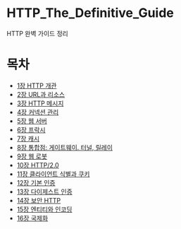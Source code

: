 # HTTP_The_Definitive_Guide
HTTP 완벽 가이드 정리

# 목차
- [1장 HTTP 개관](https://github.com/sonhyoseon/HTTP_The_Definitive_Guide/blob/main/HTTP%20%EC%99%84%EB%B2%BD%20%EA%B0%80%EC%9D%B4%EB%93%9C%201%EB%B6%80%20%5B1%EC%9E%A5%20HTTP%20%EA%B0%9C%EA%B4%80%5D.md
)
- [2장 URL과 리소스](https://github.com/sonhyoseon/HTTP_The_Definitive_Guide/blob/main/HTTP%20%EC%99%84%EB%B2%BD%20%EA%B0%80%EC%9D%B4%EB%93%9C%201%EB%B6%80%20%5B2%EC%9E%A5%20URL%EA%B3%BC%20%EB%A6%AC%EC%86%8C%EC%8A%A4%5D.md)
- [3장 HTTP 메시지](https://github.com/sonhyoseon/HTTP_The_Definitive_Guide/blob/main/HTTP%20%EC%99%84%EB%B2%BD%20%EA%B0%80%EC%9D%B4%EB%93%9C%201%EB%B6%80%20%5B3%EC%9E%A5%20HTTP%20%EB%A9%94%EC%8B%9C%EC%A7%80%5D.md)
- [4장 커넥션 관리](https://github.com/sonhyoseon/HTTP_The_Definitive_Guide/blob/main/HTTP%20%EC%99%84%EB%B2%BD%20%EA%B0%80%EC%9D%B4%EB%93%9C%201%EB%B6%80%20%5B4%EC%9E%A5%20%EC%BB%A4%EB%84%A5%EC%85%98%20%EA%B4%80%EB%A6%AC%5D.md)
- [5장 웹 서버](https://github.com/sonhyoseon/HTTP_The_Definitive_Guide/blob/main/HTTP%20%EC%99%84%EB%B2%BD%20%EA%B0%80%EC%9D%B4%EB%93%9C%201%EB%B6%80%20%5B5%EC%9E%A5%20%EC%9B%B9%20%EC%84%9C%EB%B2%84%5D.md)
- [6장 프락시](https://github.com/sonhyoseon/HTTP_The_Definitive_Guide/blob/main/HTTP%20%EC%99%84%EB%B2%BD%20%EA%B0%80%EC%9D%B4%EB%93%9C%202%EB%B6%80%20%5B6%EC%9E%A5%20%ED%94%84%EB%9D%BD%EC%8B%9C%5D.md)
- [7장 캐시](https://github.com/sonhyoseon/HTTP_The_Definitive_Guide/blob/main/HTTP%20%EC%99%84%EB%B2%BD%20%EA%B0%80%EC%9D%B4%EB%93%9C%202%EB%B6%80%20%5B7%EC%9E%A5%20%EC%BA%90%EC%8B%9C%5D.md)
- [8장 통합점: 게이트웨이. 터널, 릴레이](https://github.com/sonhyoseon/HTTP_The_Definitive_Guide/blob/main/HTTP%20%EC%99%84%EB%B2%BD%20%EA%B0%80%EC%9D%B4%EB%93%9C%202%EB%B6%80%20%5B8%EC%9E%A5%20%ED%86%B5%ED%95%A9%EC%A0%90:%20%EA%B2%8C%EC%9D%B4%ED%8A%B8%EC%9B%A8%EC%9D%B4%2C%20%ED%84%B0%EB%84%90%2C%20%EB%A6%B4%EB%A0%88%EC%9D%B4%5D.md)
- [9장 웹 로봇](https://github.com/sonhyoseon/HTTP_The_Definitive_Guide/blob/main/HTTP%20%EC%99%84%EB%B2%BD%20%EA%B0%80%EC%9D%B4%EB%93%9C%202%EB%B6%80%20%5B9%EC%9E%A5%20%EC%9B%B9%20%EB%A1%9C%EB%B4%87%5D.md)
- [10장 HTTP/2.0](https://github.com/sonhyoseon/HTTP_The_Definitive_Guide/blob/main/HTTP%20%EC%99%84%EB%B2%BD%20%EA%B0%80%EC%9D%B4%EB%93%9C%201%EB%B6%80%20%5B10%EC%9E%A5%20HTTP%202.0%5D.md)
- [11장 클라이언트 식별과 쿠키](https://github.com/sonhyoseon/HTTP_The_Definitive_Guide/blob/main/HTTP%20%EC%99%84%EB%B2%BD%20%EA%B0%80%EC%9D%B4%EB%93%9C%201%EB%B6%80%20%5B11%EC%9E%A5%20%ED%81%B4%EB%9D%BC%EC%9D%B4%EC%96%B8%ED%8A%B8%20%EC%8B%9D%EB%B3%84%EA%B3%BC%20%EC%BF%A0%ED%82%A4%5D.md)
- [12장 기본 인증](https://github.com/sonhyoseon/HTTP_The_Definitive_Guide/blob/main/HTTP%20%EC%99%84%EB%B2%BD%20%EA%B0%80%EC%9D%B4%EB%93%9C%203%EB%B6%80%20%5B12%EC%9E%A5%20%EA%B8%B0%EB%B3%B8%20%EC%9D%B8%EC%A6%9D%5D.md)
- [13장 다이제스트 인증](https://github.com/sonhyoseon/HTTP_The_Definitive_Guide/blob/main/HTTP%20%EC%99%84%EB%B2%BD%20%EA%B0%80%EC%9D%B4%EB%93%9C%203%EB%B6%80%20%5B13%EC%9E%A5%20%EB%8B%A4%EC%9D%B4%EC%A0%9C%EC%8A%A4%ED%8A%B8%20%EC%9D%B8%EC%A6%9D%5D.md)
- [14장 보안 HTTP](https://github.com/sonhyoseon/HTTP_The_Definitive_Guide/blob/main/HTTP%20%EC%99%84%EB%B2%BD%20%EA%B0%80%EC%9D%B4%EB%93%9C%203%EB%B6%80%20%5B14%EC%9E%A5%20%EB%B3%B4%EC%95%88%20HTTP%5D.md)
- [15장 엔티티와 인코딩](https://github.com/sonhyoseon/HTTP_The_Definitive_Guide/blob/main/HTTP%20%EC%99%84%EB%B2%BD%20%EA%B0%80%EC%9D%B4%EB%93%9C%204%EB%B6%80%20%5B15%EC%9E%A5%20%EB%B3%B4%EC%95%88%20%EC%97%94%ED%8B%B0%ED%8B%B0%EC%99%80%20%EC%9D%B8%EC%BD%94%EB%94%A9%5D.md)
- [16장 국제화](https://github.com/sonhyoseon/HTTP_The_Definitive_Guide/blob/main/HTTP%20%EC%99%84%EB%B2%BD%20%EA%B0%80%EC%9D%B4%EB%93%9C%204%EB%B6%80%20%5B16%EC%9E%A5%20%EA%B5%AD%EC%A0%9C%ED%99%94%5D.md)
